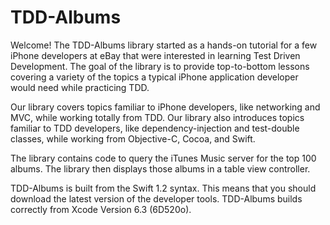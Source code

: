 # TDD-Albums

Welcome! The TDD-Albums library started as a hands-on tutorial for a few iPhone developers at eBay that were interested in learning Test Driven Development. The goal of the library is to provide top-to-bottom lessons covering a variety of the topics a typical iPhone application developer would need while practicing TDD.

Our library covers topics familiar to iPhone developers, like networking and MVC, while working totally from TDD. Our library also introduces topics familiar to TDD developers, like dependency-injection and test-double classes, while working from Objective-C, Cocoa, and Swift.

The library contains code to query the iTunes Music server for the top 100 albums. The library then displays those albums in a table view controller.

TDD-Albums is built from the Swift 1.2 syntax. This means that you should download the latest version of the developer tools. TDD-Albums builds correctly from Xcode Version 6.3 (6D520o).
